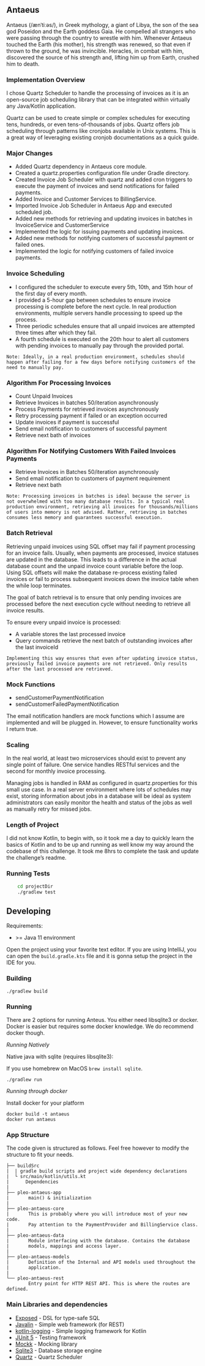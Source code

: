 ## Antaeus

Antaeus (/ænˈtiːəs/), in Greek mythology, a giant of Libya, the son of the sea god Poseidon and the Earth goddess Gaia. He compelled all strangers who were passing through the country to wrestle with him. Whenever Antaeus touched the Earth (his mother), his strength was renewed, so that even if thrown to the ground, he was invincible. Heracles, in combat with him, discovered the source of his strength and, lifting him up from Earth, crushed him to death.

### Implementation Overview
I chose Quartz Scheduler to handle the processing of invoices as it is an open-source job scheduling library that can be integrated within virtually any Java/Kotlin application.

Quartz can be used to create simple or complex schedules for executing tens, hundreds, or even tens-of-thousands of jobs. Quartz offers job scheduling through patterns like cronjobs available in Unix systems. This is a great way of leveraging existing cronjob documentations as a quick guide.


### Major Changes
 - Added Quartz dependency in Antaeus core module.
 - Created a quartz.properties configuration file under Gradle directory.
 - Created Invoice Job Scheduler with quartz and added cron triggers to execute the payment of invoices and send notifications for failed payments.
 - Added Invoice and Customer Services to BillingService.
 - Imported Invoice Job Scheduler in Antaeus App and executed scheduled job.
 - Added new methods for retrieving and updating invoices in batches in InvoiceService and CustomerService
 - Implemented the logic for issuing payments and updating invoices.
 - Added new methods for notifying customers of successful payment or failed ones.
 - Implemented the logic for notifying customers of failed invoice payments.
 

### Invoice Scheduling
 - I configured the scheduler to execute every 5th, 10th, and 15th hour of the first day of every month.
 - I provided a 5-hour gap between schedules to ensure invoice processing is complete before the next cycle. In real production environments, multiple servers handle processing to speed up the process.
 - Three periodic schedules ensure that all unpaid invoices are attempted three times after which they fail.
 - A fourth schedule is executed on the 20th hour to alert all customers with pending invoices to manually pay through the provided portal.

`Note: Ideally, in a real production environment, schedules should happen after failing for a few days before notifying customers of the need to manually pay.`
 
### Algorithm For Processing Invoices
 -  Count Unpaid Invoices
 -  Retrieve Invoices in batches 50/iteration asynchronously
 -  Process Payments for retrieved invoices asynchronously
 -  Retry processing payment if failed or an exception occurred
 -  Update invoices if payment is successful
 -  Send email notification to customers of successful payment
 -  Retrieve next bath of invoices
 
### Algorithm For Notifying Customers With Failed Invoices Payments
 -  Retrieve Invoices in Batches 50/iteration asynchronously
 -  Send email notification to customers of payment requirement
 -  Retrieve next bath

`Note: Processing invoices in batches is ideal because the server is not overwhelmed with too many database results. In a typical real production environment, retrieving all invoices for thousands/millions of users into memory is not advised. Rather, retrieving in batches consumes less memory and guarantees successful execution.`

### Batch Retrieval
Retrieving unpaid invoices using SQL offset may fail if payment processing for an invoice fails. Usually, when payments are processed, invoice statuses are updated in the database. This leads to a difference in the actual database count and the unpaid invoice count variable before the loop. Using SQL offsets will make the database re-process existing failed invoices or fail to process subsequent invoices down the invoice table when the while loop terminates.

The goal of batch retrieval is to ensure that only pending invoices are processed before the next execution cycle without needing to retrieve all invoice results.

To ensure every unpaid invoice is processed:
- A variable stores the last processed invoice
- Query commands retrieve the next batch of outstanding invoices after the last invoiceId

`Implementing this way ensures that even after updating invoice status, previously failed invoice payments are not retrieved. Only results after the last processed are retrieved.`

### Mock Functions
 - sendCustomerPaymentNotification
 - sendCustomerFailedPaymentNotification
 
 
The email notification handlers are mock functions which I assume are implemented and will be plugged in. However, to ensure functionality works I return true.

 
### Scaling
In the real world, at least two microservices should exist to prevent any single point of failure. One service handles RESTful services and the second for monthly invoice processing.

Managing jobs is handled in RAM as configured in quartz.properties for this small use case. In a real server environment where lots of schedules may exist, storing information about jobs in a database will be ideal as system administrators can easily monitor the health and status of the jobs as well as manually retry for missed jobs.

### Length of Project
I did not know Kotlin, to begin with, so it took me a day to quickly learn the basics of Kotlin and to be up and running as well know my way around the codebase of this challenge. It took me 8hrs to complete the task and update the challenge’s readme.

### Running Tests
```sh
    cd projectDir
    ./gradlew test
```

## Developing

Requirements:
- \>= Java 11 environment

Open the project using your favorite text editor. If you are using IntelliJ, you can open the `build.gradle.kts` file and it is gonna setup the project in the IDE for you.

### Building

```
./gradlew build
```

### Running

There are 2 options for running Anteus. You either need libsqlite3 or docker. Docker is easier but requires some docker knowledge. We do recommend docker though.

*Running Natively*

Native java with sqlite (requires libsqlite3):

If you use homebrew on MacOS `brew install sqlite`.

```
./gradlew run
```

*Running through docker*

Install docker for your platform

```
docker build -t antaeus
docker run antaeus
```

### App Structure
The code given is structured as follows. Feel free however to modify the structure to fit your needs.
```
├── buildSrc
|  | gradle build scripts and project wide dependency declarations
|  └ src/main/kotlin/utils.kt 
|      Dependencies
|
├── pleo-antaeus-app
|       main() & initialization
|
├── pleo-antaeus-core
|       This is probably where you will introduce most of your new code.
|       Pay attention to the PaymentProvider and BillingService class.
|
├── pleo-antaeus-data
|       Module interfacing with the database. Contains the database 
|       models, mappings and access layer.
|
├── pleo-antaeus-models
|       Definition of the Internal and API models used throughout the
|       application.
|
└── pleo-antaeus-rest
        Entry point for HTTP REST API. This is where the routes are defined.
```

### Main Libraries and dependencies
* [Exposed](https://github.com/JetBrains/Exposed) - DSL for type-safe SQL
* [Javalin](https://javalin.io/) - Simple web framework (for REST)
* [kotlin-logging](https://github.com/MicroUtils/kotlin-logging) - Simple logging framework for Kotlin
* [JUnit 5](https://junit.org/junit5/) - Testing framework
* [Mockk](https://mockk.io/) - Mocking library
* [Sqlite3](https://sqlite.org/index.html) - Database storage engine
* [Quartz](http://www.quartz-scheduler.org) - Quartz Scheduler
